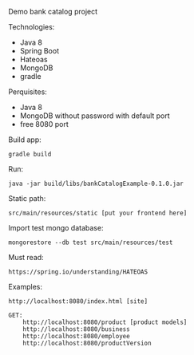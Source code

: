 Demo bank catalog project

Technologies:

 - Java 8 
 - Spring Boot 
 - Hateoas
 - MongoDB
 - gradle

Perquisites:

 - Java 8
 - MongoDB without password with default port
 - free 8080 port
 
Build app:

    gradle build

Run:

    java -jar build/libs/bankCatalogExample-0.1.0.jar


Static path:

    src/main/resources/static [put your frontend here]

Import test mongo database:

    mongorestore --db test src/main/resources/test
    
Must read:
    
    https://spring.io/understanding/HATEOAS

Examples:

    http://localhost:8080/index.html [site]
    
    GET: 
        http://localhost:8080/product [product models]
        http://localhost:8080/business
        http://localhost:8080/employee
        http://localhost:8080/productVersion



